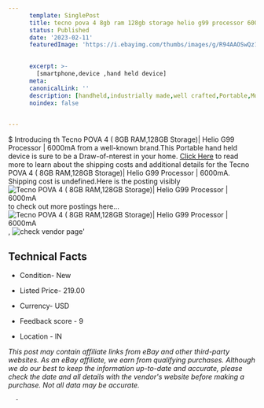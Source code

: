 ```yaml
---
      template: SinglePost
      title: tecno pova 4 8gb ram 128gb storage helio g99 processor 6000ma
      status: Published
      date: '2023-02-11'
      featuredImage: 'https://i.ebayimg.com/thumbs/images/g/R94AAOSwQz1j05fj/s-l225.jpg'
       

      excerpt: >-
        [smartphone,device ,hand held device]
      meta:
      canonicalLink: ''
      description: [handheld,industrially made,well crafted,Portable,Mobile,Compact,Convenient,Lightweight,Maneuverable,Man-portable,Miniature,Carriable,Hand-held,Light,Holdable,Transportable,Mobile device,Pocket-sized,On-the-go,Wireless,Cordless,Compact size,Convenient size, smartphone,device ,hand held device]
      noindex: false
      

---
```

$
      Introducing th Tecno POVA 4  ( 8GB RAM,128GB Storage)| Helio G99 Processor | 6000mA from a well-known brand.This Portable hand held device is sure to be a Draw-of-nterest in your home. [Click Here](https://www.ebay.com/itm/144918645398?hash=item21bdd30a96%3Ag%3AR94AAOSwQz1j05fj&mkevt=1&mkcid=1&mkrid=711-53200-19255-0&campid=%253CePNCampaignId%253E&customid=%253CreferenceId%253E&toolid=10049) to read more to learn about the shipping costs and additional details for the Tecno POVA 4  ( 8GB RAM,128GB Storage)| Helio G99 Processor | 6000mA. Shipping cost is undefined.Here is the posting visibly ![Tecno POVA 4  ( 8GB RAM,128GB Storage)| Helio G99 Processor | 6000mA](https://i.ebayimg.com/thumbs/images/g/R94AAOSwQz1j05fj/s-l225.jpg) to check out more postings here... ![Tecno POVA 4  ( 8GB RAM,128GB Storage)| Helio G99 Processor | 6000mA](https://i.ebayimg.com/images/g/R94AAOSwQz1j05fj/s-l1600.jpg), ![check vendor page](https://origin-galleryplus.ebayimg.com/ws/web/144918645398_2_0_1/225x225.jpg,https://origin-galleryplus.ebayimg.com/ws/web/144918645398_3_0_1/225x225.jpg,https://origin-galleryplus.ebayimg.com/ws/web/144918645398_4_0_1/225x225.jpg,https://origin-galleryplus.ebayimg.com/ws/web/144918645398_5_0_1/225x225.jpg)'

      

 ## Technical Facts 



     
      

 - Condition- New 


      

 - Listed Price- 219.00 


      

 - Currency- USD 


      

 - Feedback score - 9 


      

 - Location - IN 


      
      

 *_This post may contain affiliate links from eBay and other third-party websites. As an eBay affiliate, we earn from qualifying purchases. Although we do our best to keep the information up-to-date and accurate, please check the date and all details with the vendor's website before making a purchase. Not all data may be accurate._*




      -
